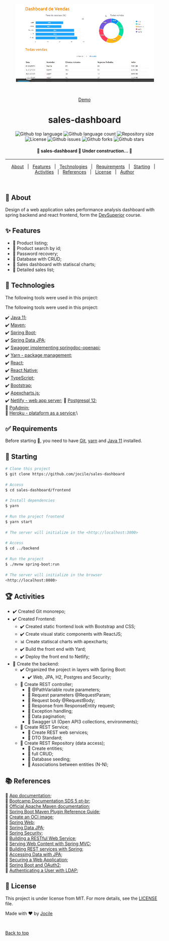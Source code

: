 <div align="center" id="top"> 
<img src="documentation/images/app.gif" alt="sales-dashboard" />

&#xa0;

<a href="https://dashboard-jocile.netlify.app/">Demo</a>

</div>

<h1 align="center">sales-dashboard</h1>

<p align="center">
  <img alt="Github top language" src="https://img.shields.io/github/languages/top/jocile/sales-dashboard?color=56BEB8">

  <img alt="Github language count" src="https://img.shields.io/github/languages/count/jocile/sales-dashboard?color=56BEB8">

  <img alt="Repository size" src="https://img.shields.io/github/repo-size/jocile/sales-dashboard?color=56BEB8">

  <img alt="License" src="https://img.shields.io/github/license/jocile/sales-dashboard?color=56BEB8">

  <img alt="Github issues" src="https://img.shields.io/github/issues/jocile/sales-dashboard?color=56BEB8" />

  <img alt="Github forks" src="https://img.shields.io/github/forks/jocile/sales-dashboard?color=56BEB8" />

  <img alt="Github stars" src="https://img.shields.io/github/stars/jocile/sales-dashboard?color=56BEB8" /> 
</p>

<!-- Status -->

<h4 align="center"> 
	🚧  sales-dashboard 🚀 Under construction...  🚧
</h4>

<hr>

<p align="center">
  <a href="#dart-about">About</a> &#xa0; | &#xa0; 
  <a href="#sparkles-features">Features</a> &#xa0; | &#xa0;
  <a href="#rocket-technologies">Technologies</a> &#xa0; | &#xa0;
  <a href="#white_check_mark-requirements">Requirements</a> &#xa0; | &#xa0;
  <a href="#checkered_flag-starting">Starting</a> &#xa0; | &#xa0;
  <a href="#trophy">Activities</a> &#xa0; | &#xa0;
  <a href="#books-references">References</a> &#xa0; | &#xa0;
  <a href="#memo-license">License</a> &#xa0; | &#xa0;
  <a href="https://github.com/acenelio" target="_blank">Author</a>
</p>

<br>

## :dart: About

Design of a web application sales performance analysis dashboard with spring backend and react frontend, form the [DevSuperior](https://devsuperior.com.br/) course.

## :sparkles: Features

- :construction: Product listing;
- :construction: Product search by id;
- :construction: Password recovery;
- :construction: Database with CRUD;
- :construction: Sales dashboard with statiscal charts;
- :construction: Detailed sales list;

## :rocket: Technologies

The following tools were used in this project:

The following tools were used in this project:

:heavy_check_mark: [Java 11](https://docs.oracle.com/en/java/javase/11/);\
:heavy_check_mark: [Maven](https://maven.apache.org/);\
:heavy_check_mark: [Spring Boot](https://glysns.gitbook.io/springframework/);\
:heavy_check_mark: [Spring Data JPA](https://docs.spring.io/spring-boot/docs/2.5.6/reference/htmlsingle/#boot-features-jpa-and-spring-data);\
:heavy_check_mark: [Swagger implementing springdoc-openapi](https://springdoc.org/);\
:heavy_check_mark: [Yarn - package management](https://yarnpkg.com/);\
:heavy_check_mark: [React](https://pt-br.reactjs.org/);\
:heavy_check_mark: [React Native](https://reactnative.dev/);\
:heavy_check_mark: [TypeScript](https://www.typescriptlang.org/);\
:heavy_check_mark: [Bootstrap](https://getbootstrap.com/);\
:heavy_check_mark: [Apexcharts.js](https://apexcharts.com/);\
:heavy_check_mark: [Netlify - web app server](https://www.netlify.com/);
:construction: [Postgresql 12](https://www.postgresql.org/about/news/postgresql-12-released-1976/);\
:construction: [PgAdmin](https://www.pgadmin.org/);\
:construction: [Heroku - plataform as a service](https://www.heroku.com/);\

## :white_check_mark: Requirements

Before starting :checkered_flag:, you need to have [Git](https://git-scm.com), [yarn](https://yarnpkg.com/) and [Java 11](https://docs.oracle.com/en/java/javase/11/) installed.

## :checkered_flag: Starting

```bash
# Clone this project
$ git clone https://github.com/jocile/sales-dashboard

# Access
$ cd sales-dashboard/frontend

# Install dependencies
$ yarn

# Run the project frontend
$ yarn start

# The server will initialize in the <http://localhost:3000>

# Access
$ cd ../backend

# Run the project
$ ./mvnw spring-boot:run

# The server will initialize in the browser
<http://localhost:8080>
```

## :trophy: Activities

- :heavy_check_mark: Created Git monorepo;
- :heavy_check_mark: Created Frontend:
  - :heavy_check_mark: Created static frontend look with Bootstrap and CSS;
  - :heavy_check_mark: Create visual static components with ReactJS;
  - :bar_chart: Create statiscal charts with apexcharts;
  - :heavy_check_mark: Build the front end with Yard;
  - :heavy_check_mark: Deploy the front end to Netlify;
- :construction: Create the backend:
  - :heavy_check_mark: Organized the project in layers with Spring Boot:
    - :heavy_check_mark: Web, JPA, H2, Postgres and Security;
  - :construction: Create REST controller;
    - :construction: @PathVariable route parameters;
    - :construction: Request parameters @RequestParam;
    - :construction: Request body @RequestBody;
    - :construction: Response from ResponseEntity<T> request;
    - :construction: Exception handling;
    - :construction: Data pagination;
    - :construction: Swagger UI (Open API3 collections, environments);
  - :construction: Create REST Service;
    - :construction: Create REST web services;
    - :construction: DTO Standard;
  - :construction: Create REST Repository (data access);
    - :construction: Create entities;
    - :construction: full CRUD;
    - :construction: Database seeding;
    - :construction: Associations between entities (N-N);

## :books: References

:file_folder: [App documentation](documentation/);\
:link: [Bootcamp Documentation SDS 5 pt-br](https://github.com/devsuperior/sds5);\
:link: [Official Apache Maven documentation](https://maven.apache.org/guides/index.html);\
:link: [Spring Boot Maven Plugin Reference Guide](https://docs.spring.io/spring-boot/docs/2.4.12/maven-plugin/reference/html/);\
:link: [Create an OCI image](https://docs.spring.io/spring-boot/docs/2.4.12/maven-plugin/reference/html/#build-image);\
:link: [Spring Web](https://docs.spring.io/spring-boot/docs/2.5.6/reference/htmlsingle/#boot-features-developing-web-applications);\
:link: [Spring Data JPA](https://docs.spring.io/spring-boot/docs/2.5.6/reference/htmlsingle/#boot-features-jpa-and-spring-data);\
:link: [Spring Security](https://docs.spring.io/spring-boot/docs/2.7.0/reference/htmlsingle/#web.security);\
:link: [Building a RESTful Web Service](https://spring.io/guides/gs/rest-service/);\
:link: [Serving Web Content with Spring MVC](https://spring.io/guides/gs/serving-web-content/);\
:link: [Building REST services with Spring](https://spring.io/guides/tutorials/bookmarks/);\
:link: [Accessing Data with JPA](https://spring.io/guides/gs/accessing-data-jpa/);\
:link: [Securing a Web Application](https://spring.io/guides/gs/securing-web/);\
:link: [Spring Boot and OAuth2](https://spring.io/guides/tutorials/spring-boot-oauth2/);\
:link: [Authenticating a User with LDAP](https://spring.io/guides/gs/authenticating-ldap/);

## :memo: License

This project is under license from MIT. For more details, see the [LICENSE](LICENSE.md) file.

Made with :heart: by <a href="https://github.com/jocile" target="_blank">Jocile</a>

&#xa0;

<a href="#top">Back to top</a>
